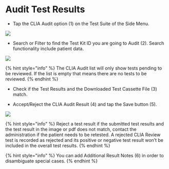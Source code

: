 # Audit Test Results

- Tap the CLIA Audit option (1) on the Test Suite of the Side Menu.

![](https://user-images.githubusercontent.com/105650529/170349207-26294f45-5331-422d-8395-5902f1bd3bd3.jpg)

- Search or Filter to find the Test Kit ID you are going to Audit (2). Search functionality include patient data.

![](https://user-images.githubusercontent.com/105650529/170349220-4652d0e9-56ec-4f9b-be57-db12742a8887.jpg)

{% hint style="info" %} The CLIA Audit list will only show tests pending to be reviewed. If the list is empty that means there are no tests to be 
reviewed. {% endhint %}

- Check if the Test Results and the Downloaded Test Cassette File (3) match.

- Accept/Reject the CLIA Audit Result (4) and tap the Save button (5).

![](https://user-images.githubusercontent.com/105650529/170349215-8c593025-7193-4375-9be9-c337aaa3432d.jpg)

{% hint style="info" %} Reject a test result if the submitted test results and the test result in the image or pdf does not match, contact the 
administration if the patient needs to be retested. A rejected CLIA Review test is recorded as rejected and its positive or negative test result won’t be 
included in the overall test results. {% endhint %}

{% hint style="info" %} You can add Additional Result Notes (6) in order to disambiguate special cases. {% endhint %}
